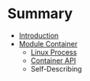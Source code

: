# Summary

* [Introduction](README.md)
* [Module Container](module-container.md)
   * [Linux Process](1_linux_process.md)
   * [Container API](2_container_api.md)
   * Self-Describing

